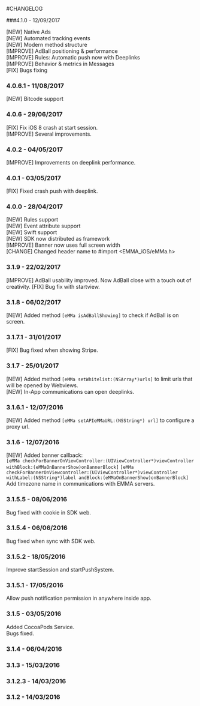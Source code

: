 #CHANGELOG

###4.1.0 - 12/09/2017

[NEW] Native Ads<br>
[NEW] Automated tracking events<br>
[NEW] Modern method structure<br>
[IMPROVE] AdBall positioning & performance<br>
[IMPROVE] Rules: Automatic push now with Deeplinks<br>
[IMPROVE] Behavior & metrics in Messages<br>
[FIX] Bugs fixing

### 4.0.6.1 - 11/08/2017

[NEW]  Bitcode support

### 4.0.6 - 29/06/2017

[FIX] Fix iOS 8 crash at start session.<br>
[IMPROVE] Several improvements.

### 4.0.2 - 04/05/2017

[IMPROVE] Improvements on deeplink performance.

### 4.0.1 - 03/05/2017

[FIX] Fixed crash push with deeplink.

### 4.0.0 - 28/04/2017

[NEW]  Rules support<br>
[NEW]  Event attribute support<br>
[NEW]  Swift support<br>
[NEW]  SDK now distributed as framework<br>
[IMPROVE]  Banner now uses full screen width<br>
[CHANGE]  Changed header name to #import <EMMA_iOS/eMMa.h>

### 3.1.9 - 22/02/2017

[IMPROVE] AdBall usability improved. Now AdBall close with a touch out of creativity.
[FIX] Bug fix with startview.

### 3.1.8 - 06/02/2017

[NEW] Added method `[eMMa isAdBallShowing]` to check if AdBall is on screen.


### 3.1.7.1 - 31/01/2017

[FIX] Bug fixed when showing Stripe.


### 3.1.7 - 25/01/2017

[NEW] Added method `[eMMa setWhitelist:(NSArray*)urls]` to limit urls that will be opened by Webviews.<br>
[NEW] In-App communications can open deeplinks.


### 3.1.6.1 - 12/07/2016

[NEW] Added method `[eMMa setAPIeMMaURL:(NSString*) url]` to configure a proxy url.


### 3.1.6 - 12/07/2016

[NEW] Added banner callback:<br>
  `[eMMa checkForBannerOnViewController:(UIViewController*)viewController withBlock:(eMMaOnBannerShow)onBannerBlock]`
  `[eMMa checkForBannerOnViewcontroller:(UIViewController*)viewController withLabel:(NSString*)label andBlock:(eMMaOnBannerShow)onBannerBlock]`<br>
Add timezone name in communications with EMMA servers.


### 3.1.5.5 - 08/06/2016

Bug fixed with cookie in SDK web.


### 3.1.5.4 - 06/06/2016

Bug fixed when sync with SDK web.


### 3.1.5.2 - 18/05/2016

Improve startSession and startPushSystem.


### 3.1.5.1 - 17/05/2016

Allow push notification permission in anywhere inside app.


### 3.1.5 - 03/05/2016

Added CocoaPods Service.<br>
Bugs fixed.


### 3.1.4 - 06/04/2016



### 3.1.3 - 15/03/2016



### 3.1.2.3 - 14/03/2016



### 3.1.2 - 14/03/2016
